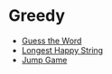 # Greedy
- [Guess the Word](./GuessTheWord.java)
- [Longest Happy String](./LongestHappyString.java)
- [Jump Game](./JumpGame.java)